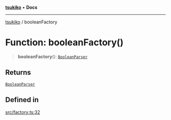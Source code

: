 [**tsukiko**](../README.md) • **Docs**

***

[tsukiko](../README.md) / booleanFactory

# Function: booleanFactory()

> **booleanFactory**(): [`BooleanParser`](../classes/BooleanParser.md)

## Returns

[`BooleanParser`](../classes/BooleanParser.md)

## Defined in

[src/factory.ts:32](https://github.com/BIYUEHU/tsukiko/blob/aa7a414bb89555b3910dd9d229f505891bded4ee/src/factory.ts#L32)
